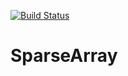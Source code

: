 [![Build Status](https://travis-ci.org/INGEOTEC/SparseArray.svg?branch=master)](https://travis-ci.org/INGEOTEC/SparseArray)

# SparseArray
